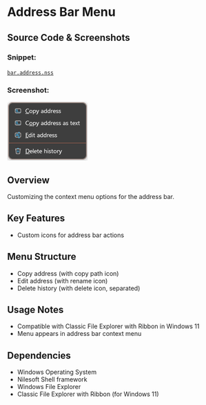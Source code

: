 # Address Bar Menu

## Source Code & Screenshots

### Snippet:
[`bar.address.nss`](/ext.others/bar.address.nss)

### Screenshot:
![Screenshot](/ext.others/bar.address.png)

## Overview
Customizing the context menu options for the address bar.

## Key Features
- Custom icons for address bar actions

## Menu Structure
- Copy address (with copy path icon)
- Edit address (with rename icon)
- Delete history (with delete icon, separated)

## Usage Notes
- Compatible with Classic File Explorer with Ribbon in Windows 11
- Menu appears in address bar context menu

## Dependencies
- Windows Operating System
- Nilesoft Shell framework
- Windows File Explorer
- Classic File Explorer with Ribbon (for Windows 11)
